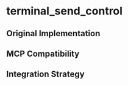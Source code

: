 # terminal_send_control

## Original Implementation

## MCP Compatibility

## Integration Strategy

